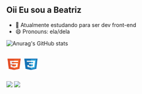 ## Oii Eu sou a Beatriz

<!--
**beatrizborges1/beatrizborges1** is a ✨ _special_ ✨ repository because its `README.md` (this file) appears on your GitHub profile.

-->
 - 🔭 Atualmente estudando para ser dev front-end 
 - 😄 Pronouns: ela/dela

![Anurag's GitHub stats](https://github-readme-stats.vercel.app/api?username=beatrizborges1&show_icons=false&theme=radical)

<div style="display: inline_block"><br>
  <img align="center" alt="Rafa-HTML" height="30" width="40" src="https://raw.githubusercontent.com/devicons/devicon/master/icons/html5/html5-original.svg">
  <img align="center" alt="Rafa-CSS" height="30" width="40" src="https://raw.githubusercontent.com/devicons/devicon/master/icons/css3/css3-original.svg">
</div>

 ##
 
<div> 
  <a href="https://instagram.com/bealvs2" target="_blank"><img src="https://img.shields.io/badge/-Instagram-%23E4405F?style=for-the-badge&logo=instagram&logoColor=white" target="_blank"></a>
  <a href = "mailto:beatriz.borges0407@gmail.com"><img src="https://img.shields.io/badge/-Gmail-%23333?style=for-the-badge&logo=gmail&logoColor=white" target="_blank"></a>
</div>
